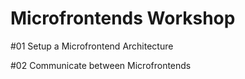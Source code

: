 # Microfrontends Workshop

#01 Setup a Microfrontend Architecture

#02 Communicate between Microfrontends
